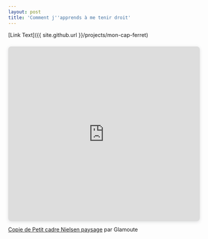 ```yaml
---
layout: post
title: 'Comment j''apprends à me tenir droit'
---
```


[Link Text]({{ site.github.url }}/projects/mon-cap-ferret)

<div style="position: relative; width: 100%; height: 0; padding-top: 91.4894%;
 padding-bottom: 0; box-shadow: 0 2px 8px 0 rgba(63,69,81,0.16); margin-top: 1.6em; margin-bottom: 0.9em; overflow: hidden;
 border-radius: 8px; will-change: transform;">
  <iframe loading="lazy" style="position: absolute; width: 100%; height: 100%; top: 0; left: 0; border: none; padding: 0;margin: 0;"
    src="https:&#x2F;&#x2F;www.canva.com&#x2F;design&#x2F;DAGBrFFnvro&#x2F;Ihv1Al_5u8SEsi7M9J4HzA&#x2F;view?embed" allowfullscreen="allowfullscreen" allow="fullscreen">
  </iframe>
</div>
<a href="https:&#x2F;&#x2F;www.canva.com&#x2F;design&#x2F;DAGBrFFnvro&#x2F;Ihv1Al_5u8SEsi7M9J4HzA&#x2F;view?utm_content=DAGBrFFnvro&amp;utm_campaign=designshare&amp;utm_medium=embeds&amp;utm_source=link" target="_blank" rel="noopener">Copie de Petit cadre Nielsen paysage</a> par Glamoute

